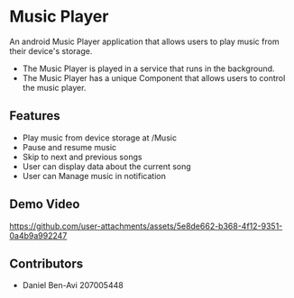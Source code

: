 # Music Player
An android Music Player application that allows users to play music from their device's storage.

- The Music Player is played in a service that runs in the background.
- The Music Player has a unique Component that allows users to control the music player.


## Features
- Play music from device storage at /Music
- Pause and resume music
- Skip to next and previous songs
- User can display data about the current song
- User can Manage music in notification


## Demo Video


https://github.com/user-attachments/assets/5e8de662-b368-4f12-9351-0a4b9a992247



## Contributors
 - Daniel Ben-Avi 207005448
